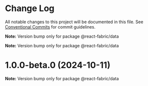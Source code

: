 # Change Log

All notable changes to this project will be documented in this file.
See [Conventional Commits](https://conventionalcommits.org) for commit guidelines.

**Note:** Version bump only for package @react-fabric/data

**Note:** Version bump only for package @react-fabric/data

# 1.0.0-beta.0 (2024-10-11)

**Note:** Version bump only for package @react-fabric/data
